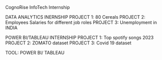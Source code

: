 CognoRise InfoTech Internship

DATA ANALYTICS INERNSHIP
PROJECT 1: 80 Cereals
PROJECT 2: Employees Salaries for different job roles
PROJECT 3: Unemployment in INDIA

POWER BI/TABLEAU INTERNSHIP
PROJECT 1: Top spotify songs 2023
PROJECT 2: ZOMATO dataset
PROJECT 3: Covid 19 dataset

TOOL: POWER BI/ TABLEAU
